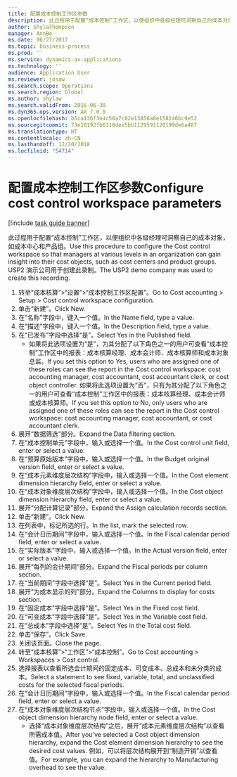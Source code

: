 ```yaml
---
title: 配置成本控制工作区参数
description: 此过程用于配置“成本控制”工作区，以便组织中各级经理可洞察自己的成本对象，如成本中心和产品组。
author: ShylaThompson
manager: AnnBe
ms.date: 06/27/2017
ms.topic: business-process
ms.prod: ''
ms.service: dynamics-ax-applications
ms.technology: ''
audience: Application User
ms.reviewer: josaw
ms.search.scope: Operations
ms.search.region: Global
ms.author: shylaw
ms.search.validFrom: 2016-06-30
ms.dyn365.ops.version: AX 7.0.0
ms.openlocfilehash: b5ca136f3e4c58a7c02e13856a0e158146bc9e52
ms.sourcegitcommit: 73e10192fb6318dee5bb1129591120199de6a487
ms.translationtype: HT
ms.contentlocale: zh-CN
ms.lasthandoff: 12/20/2018
ms.locfileid: "54714"
---
```

# <a name="configure-cost-control-workspace-parameters"></a><span data-ttu-id="76c0a-103">配置成本控制工作区参数</span><span class="sxs-lookup"><span data-stu-id="76c0a-103">Configure cost control workspace parameters</span></span>

[!include [task guide banner](../../includes/task-guide-banner.md)]

<span data-ttu-id="76c0a-104">此过程用于配置“成本控制”工作区，以便组织中各级经理可洞察自己的成本对象，如成本中心和产品组。</span><span class="sxs-lookup"><span data-stu-id="76c0a-104">Use this procedure to configure the Cost control workspace so that managers at various levels in an organization can gain insight into their cost objects, such as cost centers and product groups.</span></span> <span data-ttu-id="76c0a-105">USP2 演示公司用于创建此录制。</span><span class="sxs-lookup"><span data-stu-id="76c0a-105">The USP2 demo company was used to create this recording.</span></span>

1. <span data-ttu-id="76c0a-106">转至“成本核算”>“设置”>“成本控制工作区配置”。</span><span class="sxs-lookup"><span data-stu-id="76c0a-106">Go to Cost accounting > Setup > Cost control workspace configuration.</span></span>
2. <span data-ttu-id="76c0a-107">单击“新建”。</span><span class="sxs-lookup"><span data-stu-id="76c0a-107">Click New.</span></span>
3. <span data-ttu-id="76c0a-108">在“名称”字段中，键入一个值。</span><span class="sxs-lookup"><span data-stu-id="76c0a-108">In the Name field, type a value.</span></span>
4. <span data-ttu-id="76c0a-109">在“描述”字段中，键入一个值。</span><span class="sxs-lookup"><span data-stu-id="76c0a-109">In the Description field, type a value.</span></span>
5. <span data-ttu-id="76c0a-110">在“已发布”字段中选择“是”。</span><span class="sxs-lookup"><span data-stu-id="76c0a-110">Select Yes in the Published field.</span></span>
    * <span data-ttu-id="76c0a-111">如果将此选项设置为“是”，为其分配了以下角色之一的用户可查看“成本控制”工作区中的报表：成本核算经理、成本会计师、成本核算师和成本对象总监。</span><span class="sxs-lookup"><span data-stu-id="76c0a-111">If you set this option to Yes, users who are assigned one of these roles can see the report in the Cost control workspace: cost accounting manager, cost accountant, cost accountant clerk, or cost object controller.</span></span> <span data-ttu-id="76c0a-112">如果将此选项设置为“否”，只有为其分配了以下角色之一的用户可查看“成本控制”工作区中的报表：成本核算经理、成本会计师或成本核算师。</span><span class="sxs-lookup"><span data-stu-id="76c0a-112">If you set this option to No, only users who are assigned one of these roles can see the report in the Cost control workspace: cost accounting manager, cost accountant, or cost accountant clerk.</span></span>  
6. <span data-ttu-id="76c0a-113">展开“数据筛选”部分。</span><span class="sxs-lookup"><span data-stu-id="76c0a-113">Expand the Data filtering section.</span></span>
7. <span data-ttu-id="76c0a-114">在“成本控制单元”字段中，输入或选择一个值。</span><span class="sxs-lookup"><span data-stu-id="76c0a-114">In the Cost control unit field, enter or select a value.</span></span>
8. <span data-ttu-id="76c0a-115">在“预算原始版本”字段中，输入或选择一个值。</span><span class="sxs-lookup"><span data-stu-id="76c0a-115">In the Budget original version field, enter or select a value.</span></span>
9. <span data-ttu-id="76c0a-116">在“成本元素维度层次结构”字段中，输入或选择一个值。</span><span class="sxs-lookup"><span data-stu-id="76c0a-116">In the Cost element dimension hierarchy field, enter or select a value.</span></span>
10. <span data-ttu-id="76c0a-117">在“成本对象维度层次结构”字段中，输入或选择一个值。</span><span class="sxs-lookup"><span data-stu-id="76c0a-117">In the Cost object dimension hierarchy field, enter or select a value.</span></span>
11. <span data-ttu-id="76c0a-118">展开“分配计算记录”部分。</span><span class="sxs-lookup"><span data-stu-id="76c0a-118">Expand the Assign calculation records section.</span></span>
12. <span data-ttu-id="76c0a-119">单击“新建”。</span><span class="sxs-lookup"><span data-stu-id="76c0a-119">Click New.</span></span>
13. <span data-ttu-id="76c0a-120">在列表中，标记所选的行。</span><span class="sxs-lookup"><span data-stu-id="76c0a-120">In the list, mark the selected row.</span></span>
14. <span data-ttu-id="76c0a-121">在“会计日历期间”字段中，输入或选择一个值。</span><span class="sxs-lookup"><span data-stu-id="76c0a-121">In the Fiscal calendar period field, enter or select a value.</span></span>
15. <span data-ttu-id="76c0a-122">在“实际版本”字段中，输入或选择一个值。</span><span class="sxs-lookup"><span data-stu-id="76c0a-122">In the Actual version field, enter or select a value.</span></span>
16. <span data-ttu-id="76c0a-123">展开“每列的会计期间”部分。</span><span class="sxs-lookup"><span data-stu-id="76c0a-123">Expand the Fiscal periods per column section.</span></span>
17. <span data-ttu-id="76c0a-124">在“当前期间”字段中选择“是”。</span><span class="sxs-lookup"><span data-stu-id="76c0a-124">Select Yes in the Current period field.</span></span>
18. <span data-ttu-id="76c0a-125">展开“为成本显示的列”部分。</span><span class="sxs-lookup"><span data-stu-id="76c0a-125">Expand the Columns to display for costs section.</span></span>
19. <span data-ttu-id="76c0a-126">在“固定成本”字段中选择“是”。</span><span class="sxs-lookup"><span data-stu-id="76c0a-126">Select Yes in the Fixed cost field.</span></span>
20. <span data-ttu-id="76c0a-127">在“可变成本”字段中选择“是”。</span><span class="sxs-lookup"><span data-stu-id="76c0a-127">Select Yes in the Variable cost field.</span></span>
21. <span data-ttu-id="76c0a-128">在“总成本”字段中选择“是”。</span><span class="sxs-lookup"><span data-stu-id="76c0a-128">Select Yes in the Total cost field.</span></span>
22. <span data-ttu-id="76c0a-129">单击“保存”。</span><span class="sxs-lookup"><span data-stu-id="76c0a-129">Click Save.</span></span>
23. <span data-ttu-id="76c0a-130">关闭该页面。</span><span class="sxs-lookup"><span data-stu-id="76c0a-130">Close the page.</span></span>
24. <span data-ttu-id="76c0a-131">转至“成本核算”>“工作区”>“成本控制”。</span><span class="sxs-lookup"><span data-stu-id="76c0a-131">Go to Cost accounting > Workspaces > Cost control.</span></span>
25. <span data-ttu-id="76c0a-132">选择报表以查看所选会计期间的固定成本、可变成本、总成本和未分类的成本。</span><span class="sxs-lookup"><span data-stu-id="76c0a-132">Select a statement to see fixed, variable, total, and unclassified costs for the selected fiscal periods.</span></span>
26. <span data-ttu-id="76c0a-133">在“会计日历期间”字段中，输入或选择一个值。</span><span class="sxs-lookup"><span data-stu-id="76c0a-133">In the Fiscal calendar period field, enter or select a value.</span></span>
27. <span data-ttu-id="76c0a-134">在“成本对象维度层次结构节点”字段中，输入或选择一个值。</span><span class="sxs-lookup"><span data-stu-id="76c0a-134">In the Cost object dimension hierarchy node field, enter or select a value.</span></span>
    * <span data-ttu-id="76c0a-135">选择“成本对象维度层次结构”之后，展开“成本元素维度层次结构”以查看所需成本值。</span><span class="sxs-lookup"><span data-stu-id="76c0a-135">After you've selected a Cost object dimension hierarchy, expand the Cost element dimension hierarchy to see the desired cost values.</span></span> <span data-ttu-id="76c0a-136">例如，可以将层次结构展开到“制造开销”以查看值。</span><span class="sxs-lookup"><span data-stu-id="76c0a-136">For example, you can expand the hierarchy to Manufacturing overhead to see the value.</span></span>  

